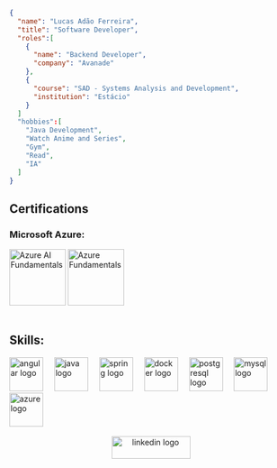 
````json
{
  "name": "Lucas Adão Ferreira",
  "title": "Software Developer",
  "roles":[
    {
      "name": "Backend Developer",
      "company": "Avanade"
    },
    {
      "course": "SAD - Systems Analysis and Development",
      "institution": "Estácio"
    }
  ]
  "hobbies":[
    "Java Development",
    "Watch Anime and Series",
    "Gym",
    "Read",
    "IA"
  ]
}
````

<h2 align="left">Certifications</h2>
<h3>Microsoft Azure:</h3>
<div>
  <img height="100" style="max-width: 150px; object-fit: contain;" src="https://ensino.fundacaofat.org.br/uploads/2022/07/664fd91b66c61aaffa301f06d8136825.png" alt="Azure AI Fundamentals" title="Azure AI Fundamentals" />
  <img height="100" style="max-width: 150px; object-fit: contain;" src="https://github.com/user-attachments/assets/a2708245-b599-4d36-942a-a71adb34afac" alt="Azure Fundamentals" title="Azure Fundamentals" />
</div>

<br>

<h2>Skills:</h2>
<div align="left">
  <img title="Angular" src="https://skillicons.dev/icons?i=angular" height="60" alt="angular logo"  />
  <img width="12" />
  <img title="Java" src="https://skillicons.dev/icons?i=java" height="60" alt="java logo"  />
  <img width="12" />
  <img title="Springboot" src="https://skillicons.dev/icons?i=spring" height="60" alt="spring logo"  />
  <img width="12" />
  <img title="Docker" src="https://skillicons.dev/icons?i=docker" height="60" alt="docker logo"  />
  <img width="12" />
  <img title="PostgreSQL" src="https://skillicons.dev/icons?i=postgres" height="60" alt="postgresql logo"  />
  <img width="12" />
  <img title="MySQL" src="https://skillicons.dev/icons?i=mysql" height="60" alt="mysql logo"  />
  <img width="12" />
  <img title="Microsoft Azure" src="https://skillicons.dev/icons?i=azure" height="60" alt="azure logo"  />  
</div>

<br>

<div align="center">
  <a href="https://www.linkedin.com/in/l-ucas/" target="_blank">
    <img src="https://img.shields.io/static/v1?message=LinkedIn&logo=linkedin&label=&color=0077B5&logoColor=white&labelColor=&style=for-the-badge" height="40" width="140" alt="linkedin logo"  />
  </a>
</div>



